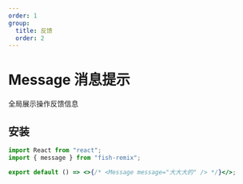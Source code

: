 ```yaml
---
order: 1
group:
  title: 反馈
  order: 2
---
```


# Message 消息提示

全局展示操作反馈信息

## 安装

```jsx
import React from "react";
import { message } from "fish-remix";

export default () => <>{/* <Message message="大大大的" /> */}</>;
```
